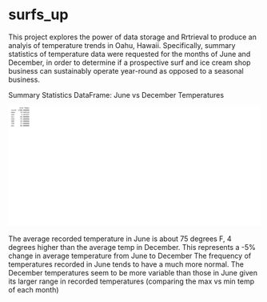# surfs_up

This project explores the power of data storage and Rrtrieval to produce an analyis of temperature trends in Oahu, Hawaii. Specifically, summary statistics of temperature data were requested for the months of June and December, in order to determine if a prospective surf and ice cream shop business can sustainably operate year-round as opposed to a seasonal business.

Summary Statistics DataFrame: June vs December Temperatures

![image_name](Images/June_temps.png)

The average recorded temperature in June is about 75 degrees F, 4 degrees higher than the average temp in December.
This represents a -5% change in average temperature from June to December
The frequency of temperatures recorded in June tends to have a much more normal.
The December temperatures seem to be more variable than those in June given its larger range in recorded temperatures (comparing the max vs min temp of each month)

